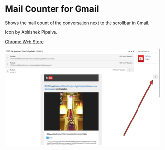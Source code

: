 Mail Counter for Gmail
===================

Shows the mail count of the conversation next to the scrollbar in Gmail.

Icon by Abhishek Pipalva.

[Chrome Web Store](https://chrome.google.com/webstore/detail/cmdjfmokkblaapkclnhnefeokpkmkkkl)

<img src="https://raw.githubusercontent.com/kurtextrem/Gmail-Mail-Counter/master/Screenshot_156.png">
